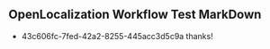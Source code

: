 ## OpenLocalization Workflow Test MarkDown
* 43c606fc-7fed-42a2-8255-445acc3d5c9a 
thanks!<!--HONumber=Mar16_HO2-->
